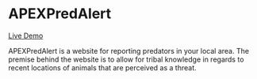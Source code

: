 # APEXPredAlert

[Live Demo](https://apexalertengine.web.app)

APEXPredAlert is a website for reporting predators in your local area. The premise behind the website is to allow for tribal knowledge in regards to recent 
locations of animals that are perceived as a threat.
